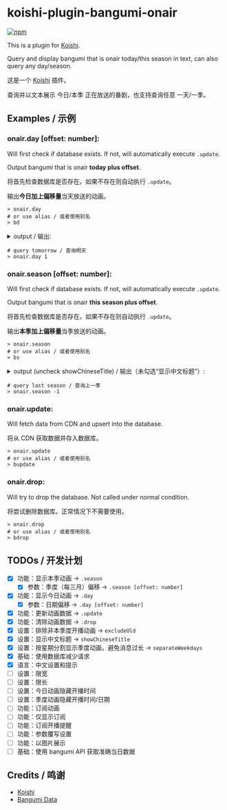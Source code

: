 # koishi-plugin-bangumi-onair

[![npm](https://img.shields.io/npm/v/koishi-plugin-bangumi-onair?style=flat-square)](https://www.npmjs.com/package/koishi-plugin-bangumi-onair)

This is a plugin for [Koishi](https://koishi.chat/).

Query and display bangumi that is onair today/this season in text, can also query any day/season.

这是一个 [Koishi](https://koishi.chat/) 插件。

查询并以文本展示 今日/本季 正在放送的番剧，也支持查询任意 一天/一季。

## Examples / 示例

### onair.day [offset: number]:

Will first check if database exists. If not, will automatically execute `.update`.

Output bangumi that is onair **today plus offset**.

将首先检查数据库是否存在。如果不存在则自动执行 `.update`。

输出**今日加上偏移量**当天放送的动画。

```
> onair.day
# or use alias / 或者使用别名
> bd
```

<details>
<summary>output / 输出:</summary>

> 00:05   スプリガン<br>
> 00:28   不死不幸<br>
> 00:58   破灭之国<br>
> 08:30   影之诗F 七影篇<br>
> 16:30   特搜组大吾 救国的橘色部队<br>
> 16:55   全力兔子<br>
> 16:55   パウ・パトロール(シーズン4)<br>
> 17:25   希望的力量～大人光之美少女'23～<br>
> 18:00   哆啦A梦<br>
> \> --- 23/12/30 18:52 ---<br>
> 21:00   世界尽头的圣骑士 铁锈之山的君王<br>
> 21:30   家里蹲吸血姬的苦闷<br>
> 22:00   间谍过家家 第二季<br>
> 22:00   极速车魂<br>
> 22:00   死神 千年血战篇-诀别谭-<br>
> 22:30   新上司是天然呆<br>
> 23:00   药屋少女的呢喃<br>
> 23:00   归还者的魔法要特别<br>
> 23:00   小不点<br>
> 23:30   猪肝记得煮熟再吃<br>

</details>

```
# query tomorrow / 查询明天
> onair.day 1
```

### onair.season [offset: number]:

Will first check if database exists. If not, will automatically execute `.update`.

Output bangumi that is onair **this season plus offset**.

将首先检查数据库是否存在。如果不存在则自动执行 `.update`。

输出**本季加上偏移量**当季放送的动画。

```
> onair.season
# or use alias / 或者使用别名
> bs
```

<details>
<summary>output (uncheck showChineseTitle) / 输出（未勾选“显示中文标题”）:</summary>

> \> --- 23/10 ---<br>
> --- Monday ---<br>
> 00:00 10-02   しーくれっとみっしょん～潜入捜査官は絶対に負けない！～<br>
> 20:00 10-09   星屑テレパス<br>
> 20:30 10-02   B-PROJECT ～熱烈＊ラブコール～<br>
> 21:00 10-02   ミギとダリ<br>
> 21:30 10-02   鴨乃橋ロンの禁断推理<br>
> 22:00 10-09   川越ボーイズ・シング<br>
> 23:00 10-02   SHY<br>
> 23:30 10-02   私の推しは悪役令嬢。<br>
> --- Tuesday ---<br>
> 00:00 10-03   とあるおっさんのVRMMO活動記<br>
> 00:00 10-10   デッドマウント・デスプレイ(第2クール)<br>
> 00:30 10-03   聖剣学院の魔剣使い<br>
> 22:00 10-03   聖女の魔力は万能です Season2<br>
> 22:00 10-03   Paradox Live THE ANIMATION<br>
> 23:00 10-03   東京リベンジャーズ 天竺編<br>
> --- Wednesday ---<br>
> 00:00 10-04   忍ばない！クリプトニンジャ咲耶<br>
> 00:00 11-01   転生したらスライムだった件 コリウスの夢<br>
> 20:00 10-04   ブルバスター<br>
> 21:00 10-04   婚約破棄された令嬢を拾った俺が、イケナイことを教え込む<br>
> 21:30 10-04   陰の実力者になりたくて！ 2nd season<br>
> 23:00 10-04   絆のアリル セカンドシーズン<br>
> 23:00 10-04   ウマ娘 プリティーダービー Season 3<br>
> 23:30 10-04   16bitセンセーション -ANOTHER LAYER-<br>
> 23:55 10-04   カミエラビ GOD.app<br>
> --- Thursday ---<br>
> 00:00 10-12   グッド・ナイト・ワールド<br>
> 00:00 10-26   PLUTO<br>
> 00:00 11-02   鬼武者<br>
> 00:00 11-09   悪魔くん<br>
> 00:00 11-23   ぼくのデーモン<br>
> 00:30 10-05   暴食のベルセルク<br>
> 21:00 10-05   魔法使いの嫁 SEASON2 第2クール<br>
> 21:05 10-12   まついぬ<br>
> 21:30 10-12   Dr.STONE NEW WORLD(第2クール)<br>
> 22:30 10-05   柚木さんちの四兄弟。<br>
> 22:30 10-05   ビックリメン<br>
> --- Friday ---<br>
> 00:00 10-06   レヱル・ロマネスク２<br>
> 00:00 11-10   機甲英雄 機鬥勇者 第2季<br>
> 00:33 10-06   アンダーニンジャ<br>
> 00:58 10-13   放課後少年花子くん<br>
> 01:23 10-06   カノジョも彼女 Season 2<br>
> 17:25 10-06   BEYBLADE X<br>
> 20:00 10-06   盾の勇者の成り上がり Season 3<br>
> 21:00 10-06   ゴブリンスレイヤーⅡ<br>
> 21:30 10-06   葬送のフリーレン<br>
> 21:30 10-06   経験済みなキミと、経験ゼロなオレが、お付き合いする話。<br>
> 22:00 10-06   攻略うぉんてっど！～異世界救います!?～<br>
> 23:00 10-06   ヒプノシスマイク -Division Rap Battle- Rhyme Anima ＋<br>
> 23:00 11-03   進撃の巨人 The Final Season 完結編 後編<br>
> --- Saturday ---<br>
> 00:28 10-07   アンデッドアンラック<br>
> 00:58 10-07   はめつのおうこく<br>
> 01:10 10-07   アークナイツ【冬隠帰路/PERISH IN FROST】<br>
> 08:00 10-07   おしりたんてい(第8シリーズ)<br>
> 16:55 10-07   全力ウサギ(2023)<br>
> 17:25 10-07   キボウノチカラ～オトナプリキュア'23～<br>
> 21:00 10-07   最果てのパラディン 鉄錆の山の王<br>
> 21:30 10-07   ひきこまり吸血姫の悶々<br>
> 22:00 10-07   SPY×FAMILY Season 2<br>
> 22:30 10-07   新しい上司はど天然<br>
> 23:00 10-07   帰還者の魔法は特別です<br>
> 23:00 10-07   オチビサン<br>
> 23:00 10-28   薬屋のひとりごと<br>
> 23:30 10-07   豚のレバーは加熱しろ<br>
> --- Sunday ---<br>
> 00:00 10-08   ティアムーン帝国物語～断頭台から始まる、姫の転生逆転ストー<br>リー～
> 00:30 10-08   僕らの雨いろプロトコル<br>
> 01:00 10-08   ポーション頼みで生き延びます！<br>
> 08:15 10-01   トランスフォーマー アーススパーク<br>
> 15:30 10-08   七つの大罪 黙示録の四騎士<br>
> 16:00 10-01   シャングリラ・フロンティア～クソゲーハンター、神ゲーに挑ま<br>んとす～
> 16:00 10-22   ドッグシグナル<br>
> 16:30 10-01   キャプテン翼シーズン2 ジュニアユース編<br>
> 21:00 10-01   オーバーテイク！<br>
> 21:00 10-01   でこぼこ魔女の親子事情<br>
> 21:30 10-08   君のことが大大大大大好きな100人の彼女<br>

</details>

```
# query last season / 查询上一季
> onair.season -1
```

### onair.update:

Will fetch data from CDN and upsert into the database.

将从 CDN 获取数据并存入数据库。

```
> onair.update
# or use alias / 或者使用别名
> bupdate
```

### onair.drop:

Will try to drop the database. Not called under normal condition.

将尝试删除数据库。正常情况下不需要使用。

```
> onair.drop
# or use alias / 或者使用别名
> bdrop
```

## TODOs / 开发计划
 - [x] 功能：显示本季动画 -> `.season`
   - [x] 参数：季度（每三月）偏移 -> `.season [offset: number]`
 - [x] 功能：显示今日动画 -> `.day`
   - [x] 参数：日期偏移 -> `.day [offset: number]`
 - [x] 功能：更新动画数据 -> `.update`
 - [x] 功能：清除动画数据 -> `.drop`
 - [x] 设置：排除非本季度开播动画 -> `excludeOld`
 - [x] 设置：显示中文标题 -> `showChineseTitle`
 - [x] 设置：按星期分割显示季度动画，避免消息过长 -> `separateWeekdays`
 - [x] 基础：使用数据库减少请求
 - [x] 语言：中文设置和提示
 - [ ] 设置：限宽
 - [ ] 设置：限长
 - [ ] 设置：今日动画隐藏开播时间
 - [ ] 设置：季度动画隐藏开播时间/日期
 - [ ] 功能：订阅动画
 - [ ] 功能：仅显示订阅
 - [ ] 功能：订阅开播提醒
 - [ ] 功能：参数覆写设置
 - [ ] 功能：以图片展示
 - [ ] 基础：使用 bangumi API 获取准确当日数据

## Credits / 鸣谢
 - [Koishi](https://koishi.chat/)
 - [Bangumi Data](https://github.com/bangumi-data/bangumi-data)
